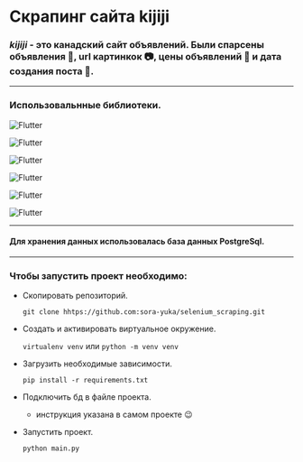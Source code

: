 # Скрапинг сайта kijiji 

### ***kijiji*** - это канадский сайт объявлений. Были спарсены объявления :newspaper:, url картинкок :camera:, цены объявлений :money_with_wings: и дата создания поста :date:.
___
### Использовальнные библиотеки.


![Flutter](https://img.shields.io/badge/-Selenium-yellow?style=for-the-badge&logo=python) 

![Flutter](https://img.shields.io/badge/-Webdriver_manager-yellow?style=for-the-badge&logo=python)

![Flutter](https://img.shields.io/badge/-SqlAlchemy-yellow?style=for-the-badge&logo=python)

![Flutter](https://img.shields.io/badge/-Aiohttp-yellow?style=for-the-badge&logo=python)

![Flutter](https://img.shields.io/badge/-Asyncio-yellow?style=for-the-badge&logo=python)

![Flutter](https://img.shields.io/badge/-psycopg2-yellow?style=for-the-badge&logo=python)
___
#### Для хранения данных использовалась база данных PostgreSql. 
___

### Чтобы запустить проект необходимо:

- Скопировать репозиторий.
  ```
  git clone hhtps://github.com:sora-yuka/selenium_scraping.git
  ```

- Создать и активировать виртуальное окружение.
  
  ```virtualenv venv```  или  ```python -m venv venv```

- Загрузить необходимые зависимости.
  
  ```
  pip install -r requirements.txt
  ```

- Подключить бд в файле проекта.

  + инструкция указана в самом проекте :wink:

- Запустить проект.

  ```
  python main.py
  ```
